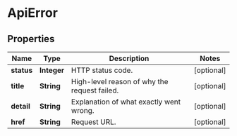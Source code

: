 

# ApiError


## Properties

| Name | Type | Description | Notes |
|------------ | ------------- | ------------- | -------------|
|**status** | **Integer** | HTTP status code. |  [optional] |
|**title** | **String** | High-level reason of why the request failed. |  [optional] |
|**detail** | **String** | Explanation of what exactly went wrong. |  [optional] |
|**href** | **String** | Request URL. |  [optional] |



